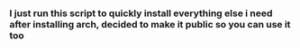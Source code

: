 ### I just run this script to quickly install everything else i need after installing arch, decided to make it public so you can use it too
